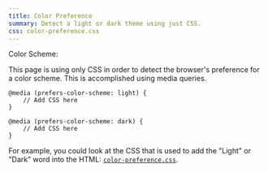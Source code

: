 ```yaml
---
title: Color Preference
summary: Detect a light or dark theme using just CSS.
css: color-preference.css
---
```


<div class="D(f) Ai(c) C(blue) C(#eee)--csd C(#333)--csl C(i)--p Bgc(gray) Bgc(#333)--csd Bgc(#eee)--csl Bgc(tr)--p P(2em)">
<div class="D(f) Ta(c) label Fz(3em)">Color Scheme:&nbsp;</div>
</div>

This page is using only CSS in order to detect the browser's preference for a color scheme. This is accomplished using media queries.

```
@media (prefers-color-scheme: light) {
    // Add CSS here
}

@media (prefers-color-scheme: dark) {
    // Add CSS here
}
```

For example, you could look at the CSS that is used to add the "Light" or "Dark" word into the HTML: [`color-preference.css`](color-preference.css).
